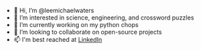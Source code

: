 - 👋 Hi, I’m @leemichaelwaters
- 👀 I’m interested in science, engineering, and crossword puzzles
- 🌱 I’m currently working on my python chops
- 💞️ I’m looking to collaborate on open-source projects
- 📫 I'm best reached at [LinkedIn](https://www.linkedin.com/in/leemwaters/)

<!---
leemichaelwaters/leemichaelwaters is a ✨ special ✨ repository because its `README.md` (this file) appears on your GitHub profile.
You can click the Preview link to take a look at your changes.
--->
